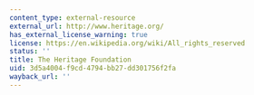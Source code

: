 ```yaml
---
content_type: external-resource
external_url: http://www.heritage.org/
has_external_license_warning: true
license: https://en.wikipedia.org/wiki/All_rights_reserved
status: ''
title: The Heritage Foundation
uid: 3d5a4004-f9cd-4794-bb27-dd301756f2fa
wayback_url: ''
---
```

